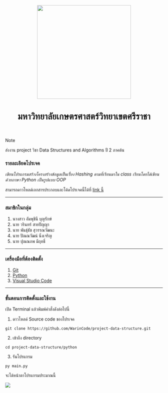 <div align="center">
  <img src="./img/KU.png" width="300px" height="300px">
  <h1><b>มหาวิทยาลัยเกษตรศาสตร์วิทยาเขตศรีราชา</b></h1>
  <br>
</div>

> [!NOTE]
> ส่งงาน project วิชา Data Structures and Algorithms ปี 2 ภาคต้น

### รายละเอียดโปรเจค
*เขียนโปรแกรมสร้างโครงสร้างข้อมูลเป็นเรื่่อง Hashing ตามที่เรียนมาใน class เรียนโดยได้เขียนด้วยภาษา Python เป็นรูปแบบ OOP*

สามารถดาวโหลด์เอกสารประกอบและโค้ดโปรเจคนี้ได้ที่ [link นี้](https://drive.google.com/drive/folders/1JjTdd_AqYqMb5OirQf9CXoArleR2mceQ?usp=drive_link)

---

### สมาชิกในกลุ่ม
1. นางสาว อัมพุชินี บุญรักษ์
2. นาย วรินทร์ สายปัญญา
3. นาย พันธุ์ธัช สุวรรณวัฒนะ
4. นาย ปัณณวัฒน์ นิ่งเจริญ
5. นาย ปุณณภพ มีฤทธิ์

---

### เครื่องมือที่ต้องติดตั้ง
1. [Git](https://git-scm.com/downloads)
2. [Python](https://www.python.org/)
3. [Visual Studio Code](https://code.visualstudio.com/)

---

### ขั้นตอนการติดตั้งและใช้งาน
เปิด Terminal แล้วพิมพ์คำสั่งดังต่อไปนี้

1. ดาวโหลด์ Source code ของโปรเจค
```
git clone https://github.com/WarinCode/project-data-structure.git
```

2. เข้าถึง directory
```
cd project-data-structure/python
```

3. รันโปรแกรม
```
py main.py
```

จะได้หน้าตาโปรแกรมประมาณนี้

![](./img/img.jpg)
